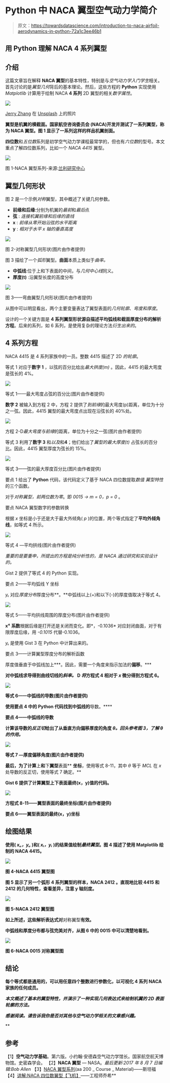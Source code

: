 # Python 中 NACA 翼型空气动力学简介

> 原文：<https://towardsdatascience.com/introduction-to-naca-airfoil-aerodynamics-in-python-72a1c3ee46b1>

## 用 Python 理解 NACA 4 系列翼型

## 介绍

这篇文章旨在解释 **NACA 翼型**的基本特性，特别是与*空气动力学入门学生*相关。首先讨论的是*翼型几何*背后的基本理论。然后，这些方程的 **Python** 实现使用 *Matplotlib* 计算用于绘制 NACA **4 系列** 2D 翼型的相关*数字属性*。

![](img/073239c77fcf9bf8deae458cb41def2b.png)

[Jerry Zhang](https://unsplash.com/@z734923105?utm_source=medium&utm_medium=referral) 在 [Unsplash](https://unsplash.com?utm_source=medium&utm_medium=referral) 上的照片

**翼型是机翼的横截面。国家航空咨询委员会 (NACA)开发并测试了一系列翼型，称为 NACA 翼型。图 1 显示了一系列这样的样品机翼剖面。**

**四位数**和*五位数*系列是初学空气动力学课程最常学的，但也有*六位数*的型号。本文重点了解四位数系列，比如一个 *NACA 4415* 翼型。

![](img/fce0cf1533f56742538f589f51af88ad.png)

图 1-NACA 翼型系列-来源:[兰利研究中心](https://www.nasa.gov/image-feature/langley/100/naca-airfoils)

## 翼型几何形状

图 2 是一个示例*对称*翼型，其中概述了关键几何参数。

*   **前缘和后缘**:分别为机翼的*最前*和*最后*点
*   **弦** : *连接机翼前缘和后缘的直线*
*   **x** : *前缘从零开始沿弦的水平距离*
*   **y** : *相对于水平 x 轴的垂直高度*

![](img/65cb9c227c542fe7c53e6e31915e69a8.png)

图 2-对称翼型几何形状(图片由作者提供)

图 3 描绘了一个*弧形*翼型。**曲面**本质上类似于*曲率。*

*   **中弧线**:位于上和下表面的中间，与*几何中心线*同义。
*   **厚度(t)** :沿翼型长度的高度分布

![](img/46767b4af471f4ddafcca1a4c8e42d37.png)

图 3——弯曲翼型几何形状(图片由作者提供)

从图中可以明显看出，两个主要变量表达了翼型表面的*几何轮廓*、*弯度和厚度*。

设计的一个关键方面是 **4 系列翼型形状源自描述平均弧线和截面厚度分布的解析方程**。后来的系列，如 6 系列，是使用复杂的理论方法*衍生出来的*。

## 4 系列方程

NACA 4415 是 4 系列家族中的一员。整数 4415 描述了 2D *的轮廓*。

等式 1 对应于**数字 1** ，以弦的百分比给出*最大拱度(m)* 。因此，4415 的最大弯度是弦长的 4%。

![](img/55c4027f129316766f566b6f5c2eb2e7.png)

等式 1——最大弯度占弦的百分比(图片由作者提供)

**数字 2** 被输入到方程 2 中，方程 2 提供了*到前缘*的最大弯度(p)距离，单位为十分之一弦。因此，4415 翼型的最大弯度点出现在沿弦长的 40%处。

![](img/3d3c92d5356061c8b780763a8d7ac15e.png)

方程 2-D*最大弯度与前缘*的距离，单位为十分之一弦(图片由作者提供)

等式 3 利用了**数字 3** 和*以及*和**4**；他们给出了*翼型的最大厚度(t)* 占弦长的百分比。因此，4415 翼型厚度为弦长的 15%。

![](img/6dc402828cda9e85969e528181c28a76.png)

等式 3——弦的最大厚度百分比(图片由作者提供)

要点 1 给出了 **Python** 代码，该代码定义了基于 NACA 四位数提取*数值* *翼型特性*的三个函数。

对于*对称翼型，前两位数为零*。即 *0015 → m = 0，p = 0* 。

要点 NACA 翼型数字的参数转换

根据 *x* 坐标是小于还是大于最大外倾角( *p* )的位置，两个等式指定了**平均外倾角线**，如等式 4 所示。

![](img/5d00376d664d6ead09bb44a4a1f26ccb.png)

等式 4 —平均拱线(图片由作者提供)

*重要的是要重申，所提出的方程是纯分析性的，是 NACA 通过研究和实验设计的。*

Gist 2 提供了等式 4 的 Python 实现。

要点 2——平均弧线 Y 坐标

*yₜ* 对应*厚度分布*厚度分布**。**中弧线以上(+)和以下(-)的厚度值取决于等式 4。

![](img/06df149773835c5abee6fb097da8d992.png)

等式 5——平均拱线周围的厚度分布(图片由作者提供)

**x⁴** **系数**根据后缘是打开还是关闭而变化。即*，-0.1036* 对应封闭曲面，对于有限厚度后缘，用 *-0.1015* 代替-0.1036。

*yₜ* 是使用 Gist 3 在 Python 中计算出来的。

要点 3——计算翼型厚度分布的解析函数

厚度值垂直于中弧线加上***。因此，需要一个角度来指示加法的**偏移**。***

**对中弧线求导得到曲线切线的*斜率。* D *将*方程式 4 相对于 *x* 微分得到方程式 6。**

**![](img/83176a475f907c5f2324092b5d7f6edf.png)**

**等式 6——中弧线的导数(图片由作者提供)**

**使用要点 4 中的 Python 代码找到中弧线的**导数。****

**要点 4——中弧线的导数**

**计算该导数的*反正切*给出了从垂直方向偏移厚度的角度 *θ。回头参考图 3，了解 *θ* 的作用。***

**![](img/c523ceb3bb83864c4a34b1d30888290f.png)**

**等式 7 —厚度偏移角度(图片由作者提供)**

**最后，为了计算**上**和**下**翼型**表面** **坐标**，使用等式 8-11，其中 *θ* 等于 *MCL* 在 *x* 处导数的反正切，使用等式 7 确定。**

**Gist 6 提供了计算翼型上下表面最终(x，y)值的代码。**

**![](img/c55ee8d154e8b721b37de15db064f393.png)**

**方程式 8-11——翼型表面的最终坐标(图片由作者提供)**

**要点 6——翼型表面的最终(x，y)坐标**

## **绘图结果**

**使用( *xᵤ，yᵤ* )和( *xₗ，yₗ* )的结果值绘制*最终翼型*。图 4 描述了使用 **Matplotlib** 绘制的 NACA 4415。**

**![](img/91e0acb1fc8bc903a76d07841f83309e.png)**

**图 4-NACA 4415 翼型图**

**图 5 显示了另一个弧形 4 系列翼型的样本，NACA **2412** 。直观地比较 4415 和 2412 的几何特性，查看差异，注意 y 轴刻度。**

**![](img/bfdfa0935ae32f9dc8fa01be2f8520d1.png)**

**图 5-NACA 2412 翼型图**

**如上所述，这些解析表达式对**对称翼型**有效。**

**中弧线和厚度分布都与弦完美对齐，从图 6 中的 **0015** 中可以清楚地看到。**

**![](img/09dd69344e4445d40cadf9817ba112c7.png)**

**图 6-NACA 0015 对称翼型图**

## **结论**

**每个等式都是通用的，可以用任意四个整数进行参数化，以可视化 4 系列 NACA 家族的任何成员。**

***本文概述了基本的翼型特性，并演示了一种实现几何表达式来绘制机翼的 2D 表面轮廓的方法。***

***感谢阅读。请告诉我你是否对其他与空气动力学相关的文章感兴趣。***

**[](/5-python-projects-for-engineering-students-8e951b7c131f)  [](https://medium.com/@andrewdaviesul/membership)  

## 参考

【1】**空气动力学基础**。第六版。小约翰·安德森空气动力学馆长。国家航空航天博物馆。史密森学会。
【2】**NACA 翼型** — NASA。*最后更新:2017 年 8 月 7 日编辑:Bob Allen*
【3】[NACA 翼型系列](https://web.stanford.edu/~cantwell/AA200_Course_Material/The%20NACA%20airfoil%20series.pdf)(aa 200 _ Course _ Material)——斯坦福【4】[讲解:NACA 四位数翼型【飞机】](https://youtu.be/6pt8Uolfj0M)——工程师乔希**